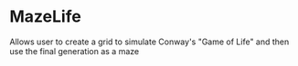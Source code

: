 # MazeLife
Allows user to create a grid to simulate Conway's "Game of Life" and then use the final generation as a maze
